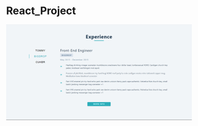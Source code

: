 # React_Project
![Demo](https://github.com/DragonUncaged/React_Project/blob/main/z_all%20Screenshots/z6.png)